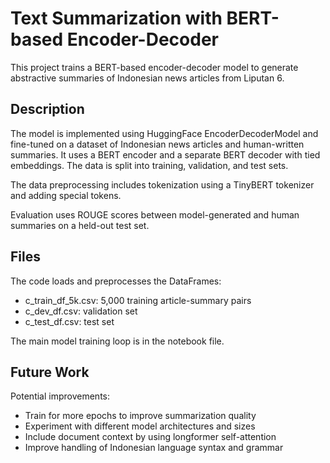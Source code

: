 # Text Summarization with BERT-based Encoder-Decoder

This project trains a BERT-based encoder-decoder model to generate abstractive summaries of Indonesian news articles from Liputan 6. 

## Description

The model is implemented using HuggingFace EncoderDecoderModel and fine-tuned on a dataset of Indonesian news articles and human-written summaries. It uses a BERT encoder and a separate BERT decoder with tied embeddings. The data is split into training, validation, and test sets.

The data preprocessing includes tokenization using a TinyBERT tokenizer and adding special tokens.

Evaluation uses ROUGE scores between model-generated and human summaries on a held-out test set.

## Files

The code loads and preprocesses the DataFrames:

- c_train_df_5k.csv: 5,000 training article-summary pairs  
- c_dev_df.csv: validation set
- c_test_df.csv: test set

The main model training loop is in the notebook file.

## Future Work

Potential improvements:

- Train for more epochs to improve summarization quality
- Experiment with different model architectures and sizes 
- Include document context by using longformer self-attention
- Improve handling of Indonesian language syntax and grammar